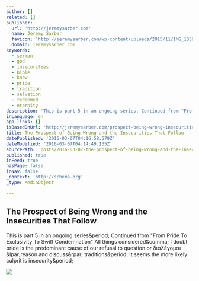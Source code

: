 ```yaml
---
author: []
related: []
publisher:
  url: 'http://jeremysarber.com'
  name: Jeremy Sarber
  favicon: 'http://jeremysarber.com/wp-content/uploads/2015/11/IMG_1358-e1448289479112.jpg'
  domain: jeremysarber.com
keywords:
  - sermon
  - god
  - insecurities
  - bible
  - knew
  - pride
  - tradition
  - salvation
  - redeemed
  - eternity
description: 'This is part 5 in an ongoing series. Continued from "From Pride To Exclusivity To Swift Condemnation" All things considered, I doubt pride is the predominant cause of our refusal to question or διαλέγομαι (reason and discuss) traditions. It seems the more likely culprit is insecurity.'
inLanguage: en
app_links: []
isBasedOnUrl: 'http://jeremysarber.com/prospect-being-wrong-insecurities-that-follow/'
title: The Prospect of Being Wrong and the Insecurities That Follow
datePublished: '2016-03-07T04:16:58.579Z'
dateModified: '2016-03-07T04:14:49.135Z'
sourcePath: _posts/2016-03-07-the-prospect-of-being-wrong-and-the-insecurities-that-follow.md
published: true
inFeed: true
hasPage: false
inNav: false
_context: 'http://schema.org'
_type: MediaObject

---
```

<article style=""><h1>The Prospect of Being Wrong and the Insecurities That Follow</h1><p>This is part 5 in an ongoing series&amp;period; Continued from "From Pride To Exclusivity To Swift Condemnation" All things considered&amp;comma; I doubt pride is the predominant cause of our refusal to question or διαλέγομαι &amp;lpar;reason and discuss&amp;rpar; traditions&amp;period; It seems the more likely culprit is insecurity&amp;period;</p><img src="http://jeremysarber.com/wp-content/uploads/2016/01/World-Crumbling-Around-Her.jpg" /></article>